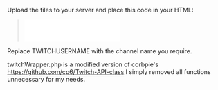 Upload the files to your server and place this code in your HTML:

> <iframe src="/streambadge/?user=TWITCHUSERNAME" name="twitch-status" scrolling="no" height="50px" width="220px" style="border: none;"></iframe>

Replace TWITCHUSERNAME with the channel name you require.

twitchWrapper.php is a modified version of corbpie's https://github.com/cp6/Twitch-API-class I simply removed all functions unnecessary for my needs.
